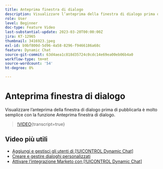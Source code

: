 ```yaml
---
title: Anteprima finestra di dialogo
description: Visualizzare l’anteprima della finestra di dialogo prima di pubblicarla è molto semplice con la funzione Anteprima finestra di dialogo.
role: User
level: Beginner
doc-type: Feature Video
last-substantial-update: 2023-03-20T00:00:00Z
jira: KT-12965
thumbnail: 3416923.jpeg
exl-id: b9bf800d-5d96-4a58-8296-f9466186a68c
feature: Dynamic Chat
source-git-commit: 63d4aea1c818d35724c0cdc14e69ea00eb06b4a0
workflow-type: tm+mt
source-wordcount: '54'
ht-degree: 0%

---
```


# Anteprima finestra di dialogo

Visualizzare l’anteprima della finestra di dialogo prima di pubblicarla è molto semplice con la funzione Anteprima finestra di dialogo.

>[!VIDEO](https://video.tv.adobe.com/v/3416923/?quality=12&learn=on){transcript=true}

## Video più utili

* [Aggiungi e gestisci gli utenti di [!UICONTROL Dynamic Chat]](user-management.md)
* [Creare e gestire dialoghi personalizzati](dialogue-management.md)
* [Attivare l’integrazione Marketo con [!UICONTROL Dynamic Chat]](marketo-integration.md)
